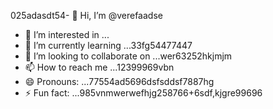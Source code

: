 025adasdt54- 👋 Hi, I’m @verefaadse
- 👀 I’m interested in ...
- 🌱 I’m currently learning ...33fg54477447
- 💞️ I’m looking to collaborate on ...wer63252hkjmjm
- 📫 How to reach me ...12399969vbn
- 😄 Pronouns: ...77554ad5696dsfsddsf7887hg
- ⚡ Fun fact: ...985vnmwerwefhjg258766+6sdf,kjgre99696
<!---65wercxvsdf GitHub profile.
You can click the Preview link to take a look at 45your changfsd2662
99
525603vcf
nbbn66362

